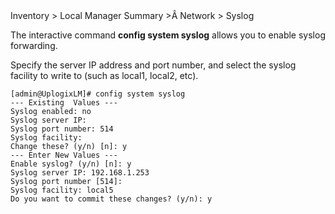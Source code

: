 <!-- 5.4 -->

<div class='ucc' />Inventory > Local Manager Summary >Â Network > Syslog</div>

The interactive command **config system syslog** allows you to enable syslog forwarding.

Specify the server IP address and port number, and select the syslog facility to write to (such as local1, local2, etc).

```
[admin@UplogixLM]# config system syslog
--- Existing  Values ---
Syslog enabled: no
Syslog server IP: 
Syslog port number: 514
Syslog facility: 
Change these? (y/n) [n]: y
--- Enter New Values ---
Enable syslog? (y/n) [n]: y
Syslog server IP: 192.168.1.253
Syslog port number [514]: 
Syslog facility: local5
Do you want to commit these changes? (y/n): y
```